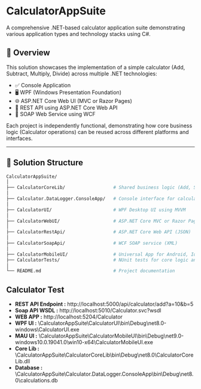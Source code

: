 # CalculatorAppSuite

A comprehensive .NET-based calculator application suite demonstrating various application types and technology stacks using C#.

## 🚀 Overview

This solution showcases the implementation of a simple calculator (Add, Subtract, Multiply, Divide) across multiple .NET technologies:

- ✅ Console Application
- 🖥️ WPF (Windows Presentation Foundation)
- 🌐 ASP.NET Core Web UI (MVC or Razor Pages)
- 🔗 REST API using ASP.NET Core Web API
- 🧼 SOAP Web Service using WCF

Each project is independently functional, demonstrating how core business logic (Calculator operations) can be reused across different platforms and interfaces.

---

## 🧱 Solution Structure

```bash
CalculatorAppSuite/
│
├── CalculatorCoreLib/                  # Shared business logic (Add, Subtract, Multiply, Divide)
│
├── Calculator.DataLogger.ConsoleApp/   # Console interface for calculator
│
├── CalculatorUI/                       # WPF Desktop UI using MVVM
│
├── CalculatorWebUI/                    # ASP.NET Core MVC or Razor Pages frontend
│
├── CalculatorRestApi/                  # ASP.NET Core Web API (JSON)
│
├── CalculatorSoapApi/                  # WCF SOAP service (XML)
│
├── CalculatorMobileUI/                 # Universal App for Android, Ios, Windows
├── CalculatorTests/                    # NUnit tests for core logic and services
│
└── README.md                           # Project documentation
```
## Calculator Test
- **REST API Endpoint :** http://localhost:5000/api/calculator/add?a=10&b=5
- **Soap API WSDL :** http://localhost:5010/Calculator.svc?wsdl
- **WEB APP :** http://localhost:5204/Calculator
- **WPF UI :** \CalculatorAppSuite\CalculatorUI\bin\Debug\net8.0-windows\CalculatorUI.exe
- **MAU UI :** \CalculatorAppSuite\CalculatorMobileUI\bin\Debug\net9.0-windows10.0.19041.0\win10-x64\CalculatorMobileUI.exe
- **Core Lib :** \CalculatorAppSuite\CalculatorCoreLib\bin\Debug\net8.0\CalculatorCoreLib.dll
- **Database :** \CalculatorAppSuite\Calculator.DataLogger.ConsoleApp\bin\Debug\net8.0\calculations.db